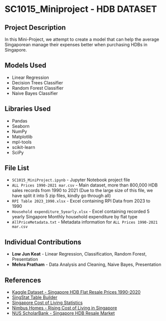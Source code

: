 # SC1015_Miniproject - HDB DATASET

## Project Description

In this Mini-Project, we attempt to create a model that can help the average Singaporean manage their expenses better when purchasing HDBs in Singapore.

## Models Used
- Linear Regression
- Decision Trees Classifier
- Random Forest Classifier
- Naive Bayes Classifier

## Libraries Used
- Pandas
- Seaborn
- NumPy
- Matplotlib
- mpl-tools
- scikit-learn
- SciPy

## File List
- `SC1015_MiniProject.ipynb` - Jupyter Notebook project file
- `ALL Prices 1990-2021 mar.csv` - Main dataset, more than 800,000 HDB sales records from 1990 to 2021 (Due to the large size of this file, we have split it into 5 zip files, kindly go through all)
- `RPI Table 2023_1990.xlsx` - Excel containing RPI Data from 2023 to 1990
- `Household expenditure_5yearly.xlsx` - Excel containing recorded 5 yearly Singapore Monthly household expenditure by flat type
- `AllPriceMetadata.txt` - Metadata information for `ALL Prices 1990-2021 mar.csv`

## Individual Contributions
- **Low Jun Keat** - Linear Regression, Classification, Random Forest, Presentation
- **Mehra Pratham** - Data Analysis and Cleaning, Naive Bayes, Presentation

## References
- [Kaggle Dataset - Singapore HDB Flat Resale Prices 1990-2020](https://www.kaggle.com/datasets/teyang/singapore-hdb-flat-resale-prices-19902020)
- [SingStat Table Builder](https://tablebuilder.singstat.gov.sg/)
- [Singapore Cost of Living Statistics](https://smartwealth.sg/cost-of-living-in-singapore-statistics/#:~:text=From%202014%2D2019%2C%20Singapore%20was,climbed%20up%20to%20second%20place)
- [Nimbus Homes - Rising Cost of Living in Singapore](https://www.nimbushomes.com/blog/rising-cost-of-living-in-singapore)
- [NUS ScholarBank - Singapore HDB Resale Market](https://scholarbank.nus.edu.sg/handle/10635/220873#:~:text=The%20findings%20have%20shown%20that,net%20price%20decline%20of%204.62%25)

